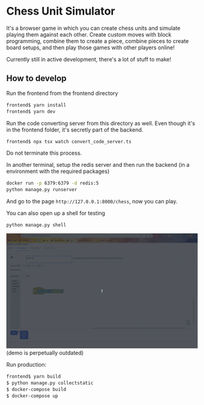 # Chess Unit Simulator

It's a browser game in which you can create chess units and simulate playing them against each other. Create custom moves with block programming, combine them to create a piece, combine pieces to create board setups, and then play those games with other players online!

Currently still in active development, there's a lot of stuff to make!

## How to develop

Run the frontend from the frontend directory

```bash
frontend$ yarn install
frontend$ yarn dev
```

Run the code converting server from this directory as well. Even though it's in the frontend folder, it's secretly part of the backend.

```bash
frontend$ npx tsx watch convert_code_server.ts
```

Do not terminate this process.

In another terminal, setup the redis server and then run the backend (in a environment with the required packages)

```bash
docker run -p 6379:6379 -d redis:5
python manage.py runserver
```


And go to the page `http://127.0.0.1:8000/chess`, now you can play.

You can also open up a shell for testing

```bash
python manage.py shell
```

![frontend demo](/frontend_demo.gif)
(demo is perpetually outdated)

Run production:

```bash
frontend$ yarn build
$ python manage.py collectstatic
$ docker-compose build
$ docker-compose up
```
